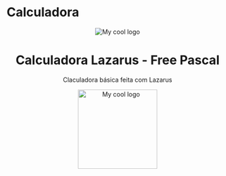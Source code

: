 # Calculadora
<div align="center">
   <img src="https://user-images.githubusercontent.com/66562175/181996076-b2693a18-c4eb-4139-9ae3-dac12d445dc5.png" alt="My cool logo"/>
</div>
<div align="center">
   <h1>Calculadora Lazarus - Free Pascal</h1>
</div>
<div align="center">
   <p>Claculadora básica feita com Lazarus
   <p>
</div>
<div align="center">
   <img width="180" src="https://user-images.githubusercontent.com/66562175/181996120-d2c2e8b2-48ba-4197-b46e-da8da27d3b40.jpg" alt="My cool logo"/>
</div>
